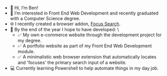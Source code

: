 - 👋 Hi, I’m Ben!
- 👀 I’m interested in Front End Web Development and recently graduated with a Computer Science degree.
- 🌐 I recently created a browser addon, [Focus Search](https://chrome.google.com/webstore/detail/search-bar-focus/obpjnhenhageebpgaaidbokphnniilji).
- 🚀 By the end of the year I hope to have developed: \
   - ✅ My own e-commerce website through the development project for my degree.  
   - ✅ A portfolio website as part of my Front End Web Development module.  
   - ✅ A minimalistic web browser extension that automatically locates and 'focuses' the primary search input of a website.
- 💻 Currently learning Powershell to help automate things in my day job.

<!---
BenEmm/BenEmm is a ✨ special ✨ repository because its `README.md` (this file) appears on your GitHub profile.
You can click the Preview link to take a look at your changes.
--->
